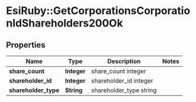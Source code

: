# EsiRuby::GetCorporationsCorporationIdShareholders200Ok

## Properties
Name | Type | Description | Notes
------------ | ------------- | ------------- | -------------
**share_count** | **Integer** | share_count integer | 
**shareholder_id** | **Integer** | shareholder_id integer | 
**shareholder_type** | **String** | shareholder_type string | 


